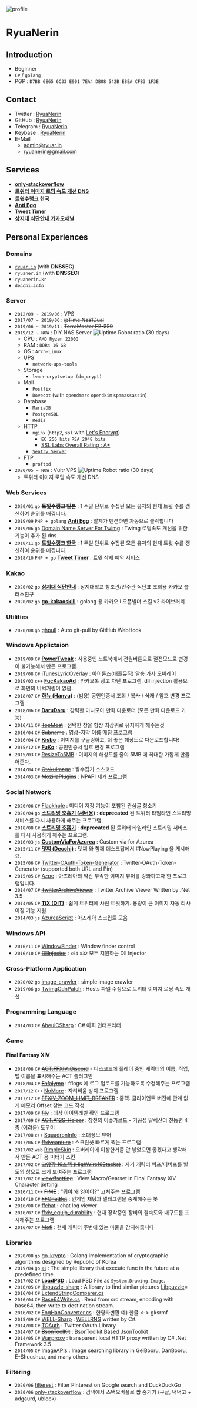 ![profile](/img/profile.png)

# RyuaNerin

## Introduction

- Beginner
- `C#` / `golang`
- PGP : `D7BB 6E65 6C33 E901 7EA4 DB08 542B E8EA CFB3 1F3E`

## Contact

- Twitter : [RyuaNerin](https://twitter.com/RyuaNerin)
- GitHub : [RyuaNerin](https://github.com/RyuaNerin)
- Telegram : [RyuaNerin](https://t.me/ryuanerin)
- Keybase : [RyuaNerin](https://keybase.io/ryuanerin)
- E-Mail
    - [admin@ryuar.in](mailto:admin@ryuar.in)
    - [ryuanerin@gmail.com](mailto:ryuanerin@gmail.com)

## Services

- [**only-stackoverflow**](https://github.com/RyuaNerin/only-stackoverflow)
- [**트위터 이미지 로딩 속도 개선 DNS**](https://twimg.ryuar.in/)
- [**트윗수랭크 한국**](https://twrank-ko.ryuar.in/)
- [**Anti Egg**](https://anti-egg.ryuar.in/)
- [**Tweet Timer**](https://timer.ryuar.in/)
- [**상지대 식단안내 카카오채널**](https://pf.kakao.com/_xbkxdyT)

## Personal Experiences

### Domains

- [`ryuar.in`](https://ryuar.in) (with **DNSSEC**)
- `ryuaner.in` (with **DNSSEC**)
- `ryuanerin.kr`
- ~~`decchi.info`~~

### Server

- `2012/09 ~ 2019/06` : VPS
- `2017/07 ~ 2019/06` : ~~ipTime Nas1Dual~~
- `2019/06 ~ 2019/11` : ~~TerraMaster F2-220~~
- `2019/12 ~ NOW` : DIY NAS Server ![Uptime Robot ratio (30 days)](https://img.shields.io/uptimerobot/ratio/m784383246-7deb49be8ab1dac79ba9a256?style=flat-square)
    - CPU : `AMD Ryzen 2200G`
    - RAM : `DDR4 16 GB`
    - OS : `Arch-Linux`
    - UPS
        - `network-ups-tools`
    - Storage
        - `lvm` + `cryptsetup (dm_crypt)`
    - Mail
        - `Postfix`
        - `Dovecot` (with `opendmarc` `opendkim` `spamassassin`)
    - Database
        - `MariaDB`
        - `PostgreSQL`
        - `Redis`
    - HTTP
        - `nginx` (`http2`, `ssl` with [Let's Encrypt](https://letsencrypt.org/))
            - `EC 256 bits` `RSA 2048 bits`
            - [SSL Labs Overall Rating : A+](https://www.ssllabs.com/ssltest/analyze.html?d=ryuar.in&hideResults=on)
        - [`Sentry Server`](https://sentry.io/)
    - FTP
        - `proftpd`
- `2020/05 ~ NOW` : Vultr VPS ![Uptime Robot ratio (30 days)](https://img.shields.io/uptimerobot/ratio/m785766277-bbb43b55bd3fa73c116174ce?style=flat-square)
    - 트위터 이미지 로딩 속도 개선 DNS

### Web Services

- `2020/01` `go` ~~**트윗수랭크 일본**~~ : 1 주일 단위로 수집된 모든 유저의 현재 트윗 수를 갱신하여 순위를 매깁니다.
- `2019/09` `PHP + golang` [**Anti Egg**](https://anti-egg.ryuar.in/) : 알계가 멘션하면 자동으로 블락합니다
- `2019/06` `go` [Domain Name Server For Twimg](https://github.com/RyuaNerin/DNS-For-Twimg) : Twimg 로딩속도 개선을 위한 기능이 추가 된 dns
- `2018/11` `go` [**트윗수랭크 한국**](https://twrank.ryuar.in/) : 1 주일 단위로 수집된 모든 유저의 현재 트윗 수를 갱신하여 순위를 매깁니다.
- `2018/10` `PHP + go` [**Tweet Timer**](https://timer.ryuar.in/) : 트윗 삭제 예약 서비스

### Kakao

- `2020/02` `go` [**상지대 식단안내**](https://github.com/RyuaNerin/sangji-haksik-channel) : 상지대학교 창조관/민주관 식단표 조회용 카카오 플러스친구
- `2020/02` `go` [**go-kakaoskill**](https://github.com/RyuaNerin/go-kakaoskill) : golang 용 카카오 i 오픈빌더 스킬 v2 라이브러리

### Utilities

- `2020/08` `go` [ghpull](https://github.com/RyuaNerin/ghpull) : Auto git-pull by GitHub WebHook

### Windows Applictaion

- `2019/09` `C#` [**PowerTweak**](https://github.com/RyuaNerin/PowerTweak) : 사용중인 노트북에서 전원버튼으로 절전모드로 변경이 불가능해서 만든 프로그램.
- `2019/08` `C#` [iTunesLyricOverlay](https://github.com/RyuaNerin/iTunesLyricOverlay) : 아이튠즈(애플뮤직) 알송 가사 오버레이
- `2019/03` `c++` [**FucKakaoAd**](https://github.com/RyuaNerin/FucKakaoAd) : 카카오톡 광고 차단 프로그램. dll injection 활용으로 화면의 버벅거림이 없음.
- `2018/07` `C#` [**하뉴 (Hanyu)**](https://github.com/RyuaNerin/Hanyu) : (범용) 공인인증서 조회 / ~~복사~~ / ~~삭제~~ / 암호 변경 프로그램
- `2018/06` `C#` [**DaruDaru**](https://github.com/RyuaNerin/DaruDaru) : 강력한 마나모아 만화 다운로더 (모든 만화 다운로드 가능)
- `2016/11` `C#` [~~TopMost~~](https://github.com/RyuaNerin/Topmost) : 선택한 창을 항상 최상위로 유지하게 해주는것
- `2016/04` `C#` [~~Subname~~](https://github.com/RyuaNerin/Subname) : 영상-자막 이름 매칭 프로그램
- `2016/04` `C#` [**Kisbo**](https://github.com/RyuaNerin/Kisbo) : 이미지를 구글링하고, 더 좋은 해상도로 다운로드합니다!
- `2015/12` `C#` [**FuKo**](https://github.com/RyuaNerin/FuKo) : 공인인증서 암호 변경 프로그램
- `2015/03` `C#` [ResizeTo5MB](https://github.com/RyuaNerin/ResizeTo5MB) : 이미지의 해상도를 줄여 5MB 에 최대한 가깝게 만들어준다.
- `2014/04` `C#` [~~OtakuImage~~](https://github.com/RyuaNerin/OtakuImage) : 짤수집기 소스코드
- `2014/03` `C#` [~~MozillaPlugins~~](https://github.com/RyuaNerin/MozillaPlugins) : NPAPI 제거 프로그램

### Social Network

- `2020/06` `C#` [Flackhole](https://github.com/RyuaNerin/Flackhole) : 미디어 저장 기능이 포함된 관심글 청소기
- `2020/04` `go` [**스트리밍 호흡기 (서버용)**](https://github.com/RyuaNerin/StreamingRespiratorServer) : **deprecated** 된 트위터 타임라인 스트리밍 서비스를 다시 사용하게 해주는 프로그램.
- `2018/08` `C#` [**스트리밍 호흡기**](https://github.com/RyuaNerin/StreamingRespirator) : **deprecated** 된 트위터 타임라인 스트리밍 서비스를 다시 사용하게 해주는 프로그램.
- `2016/03` `js` [**CustomViaForAzurea**](https://github.com/RyuaNerin/CustomViaForAzurea) : Custom via for Azurea
- `2015/11` `C#` [**뎃찌 (Decchi)**](https://github.com/SasarinoMARi/Decchi) : 뎃찌 와 함께 데스크탑에서 #NowPlaying 을 게시해요.
- `2015/06` `C#` [Twitter-OAuth-Token-Generator](https://github.com/RyuaNerin/Twitter-OAuth-Token-Generator) : Twitter-OAuth-Token-Generator (supported both URL and Pin)
- `2015/05` `C#` [Azpe](https://github.com/RyuaNerin/Azpe) : 아즈레아의 약간 부족한 이미지 뷰어를 강화하고자 한 프로그램입니다.
- `2014/07` `C#` [~~TwitterArchiveViewer~~](https://github.com/RyuaNerin/TwitterArchiveViewer) : Twitter Archive Viewer Written by .Net 3.5
- `2014/05` `C#` [**TiX (QIT)**](https://github.com/RyuaNerin/QIT) : 쉽게 트위터에 사진 트윗하기. 용량이 큰 이미지 자동 리사이징 기능 지원
- `2014/03` `js` [AzureaScript](https://github.com/RyuaNerin/AzureaScript) : 아즈레아 스크립트 모음

### Windows API

- `2016/11` `C#` [WindowFinder](https://gist.github.com/RyuaNerin/cf57dc3e9d08d7b57e03de5e81677207) : Window finder control
- `2016/10` `C#` [~~DllInjector~~](https://github.com/RyuaNerin/DllInjector) : `x64` `x32` 모두 지원하는 Dll Injector

### Cross-Platform Application

- `2020/02` `go` [image-crawler](https://github.com/RyuaNerin/image-crawler) : simple image crawler
- `2019/06` `go` [TwimgCdnPatch](https://github.com/RyuaNerin/TwimgCdnPatch) : Hosts 파일 수정으로 트위터 이미지 로딩 속도 개선

### Programming Language

- `2014/03` `C#` [AheuiCSharp](https://github.com/RyuaNerin/AheuiCSharp) : C# 아희 인터프리터

### Game

#### Final Fantasy XIV

- `2018/06` `C#` [~~ACT.FFXIV_Discord~~](https://github.com/RyuaNerin/ACT.FFXIV_Discord) - 디스코드에 플레이 중인 캐릭터의 이름, 직업, 맵 이름을 표시해주는 ACT 플러그인
- `2018/04` `C#` [~~Fafalymo~~](https://github.com/RyuaNerin/Fafalymo) : fflogs 에 로그 업로드를 가능하도록 수정해주는 프로그램
- `2017/12` `C++` [~~NoMore~~](https://github.com/RyuaNerin/NoMore) : 자리비움 방지 프로그램
- `2017/12` `C#` [~~FFXIV_ZOOM_LIMIT_BREAKER~~](https://github.com/RyuaNerin/FFXIV_ZOOM_LIMIT_BREAKER) : 줌핵. 클라이언트 버전에 관계 없게 메모리 Offset 찾는 코드 작성.
- `2017/09` `C#` [~~filv~~](https://github.com/RyuaNerin/filv) : 대상 아이템레벨 확인 프로그램
- `2017/09` `C#` [~~ACT.A12S-Helper~~](https://github.com/RyuaNerin/ACT.A12S-Helper) : 창천의 이슈가르드 - 기공성 알렉산더 천동편 4층 (어려움) 도우미
- `2017/08` `c++` [~~SquadronInfo~~](https://github.com/RyuaNerin/SquadronInfo) : 소대정보 뷰어
- `2017/06` `C#` [~~ffxivcapture~~](https://github.com/RyuaNerin/ffxivcapture) : 스크린샷 빠르게 찍는 프로그램
- `2017/02` `web` [~~RimpleSkin~~](https://github.com/RyuaNerin/RimpleSkin) : 오버레이에 이상한거좀 안 넣었으면 좋겠다고 생각해서 만든 ACT 용 미터기 스킨
- `2017/02` `C#` [~~고양감 16스택 (HighWire16Stacks)~~](https://github.com/RyuaNerin/HighWire16Stacks) : 자기 캐릭터 버프/디버프를 별도의 창으로 크게 보여주는 프로그램
- `2017/02` `C#` [~~viewffsetting~~](https://github.com/RyuaNerin/viewffsetting) : View Macro/Gearset in Final Fantasy XIV Character Setting
- `2016/11` `C++` [~~FIME~~](https://github.com/RyuaNerin/FIME) : "뭐야 왜 영어야?" 고쳐주는 프로그램
- `2016/10` `C#` [~~FFChatBot~~](https://github.com/RyuaNerin/FFChatBot) : 인게임 채팅과 텔레그램을 중계해주는 봇
- `2016/08` `C#` [~~ffchat~~](https://github.com/RyuaNerin/ffchat) : chat log viewer
- `2016/07` `C#` [~~ffxiv_equip_durability~~](https://github.com/RyuaNerin/ffxiv_equip_durability) : 현재 장착중인 장비의 결속도와 내구도를 표시해주는 프로그램
- `2016/07` `C#` [~~Mofi~~](https://github.com/RyuaNerin/Mofi) : 현재 캐릭터 주변에 있는 마물을 감지해줍니다

### Libraries

- `2020/08` `go` [go-krypto](https://github.com/RyuaNerin/go-krypto) : Golang implementation of cryptographic algorithms designed by Republic of Korea
- `2019/04` `go` [~~at~~](https://github.com/RyuaNerin/at) : The simple library that execute func in the future at a predefined time.
- `2017/02` `C#` [**LoadPSD**](https://github.com/RyuaNerin/LoadPSD) : Load PSD File as `System.Drawing.Image`.
- `2016/05` `C#` [libpuzzle-sharp](https://github.com/RyuaNerin/libpuzzle-sharp) : A library to find similar pictures [Libpuzzle](https://www.pureftpd.org/project/libpuzzle)=
- `2016/04` `C#` [ExtendStringComparer.cs](https://gist.github.com/RyuaNerin/4d42bd5adb283378c31438c78866b778)
- `2016/04` `C#` [Base64Write.cs](https://gist.github.com/RyuaNerin/9bed4ed80d6dc5c522dab4bff3777086) : Read from src stream, encoding with base64, then write to destination stream.
- `2016/02` `C#` [EngHanConverter.cs](https://gist.github.com/RyuaNerin/a62f5ba56f3b3121a495) : 한영타변환 예) 한글 <-> gksrmf
- `2015/09` `C#` [WELL-Sharp](https://github.com/RyuaNerin/WELL-Sharp) : [WELLRNG](http://www.iro.umontreal.ca/~panneton/WELLRNG.html) written by C#.
- `2014/08` `C#` [TOAuth](https://github.com/RyuaNerin/TOAuth) : Twitter OAuth Library
- `2014/07` `C#` [~~BsonToolKit~~](https://github.com/RyuaNerin/BsonToolKit) : BsonToolkit Based JsonToolkit
- `2014/05` `C#` [Warproxy](https://github.com/RyuaNerin/Warproxy) : transparent local HTTP proxy written by C# .Net Framework 3.5
- `2014/05` `C#` [ImageAPIs](https://github.com/RyuaNerin/ImageAPIs) : Image searching library in GelBooru, DanBooru, E-Shuushuu, and many others.

### Filtering
- `2020/06` [filterest](https://github.com/RyuaNerin/filterest) : Filter Pinterest on Google search and DuckDuckGo
- `2020/06` [only-stackoverflow](https://github.com/RyuaNerin/only-stackoverflow) : 검색에서 스택오버플로 짭 숨기기 (구글, 덕덕고 + adgaurd, ublock)
